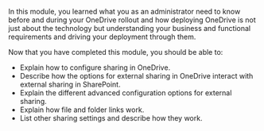 In this module, you learned what you as an administrator need to know before and during your OneDrive rollout and how deploying OneDrive is not just about the technology but understanding your business and functional requirements and driving your deployment through them. 

Now that you have completed this module, you should be able to:  
- Explain how to configure sharing in OneDrive.
- Describe how the options for external sharing in OneDrive interact with external sharing in SharePoint.
- Explain the different advanced configuration options for external sharing.
- Explain how file and folder links work.
- List other sharing settings and describe how they work.


